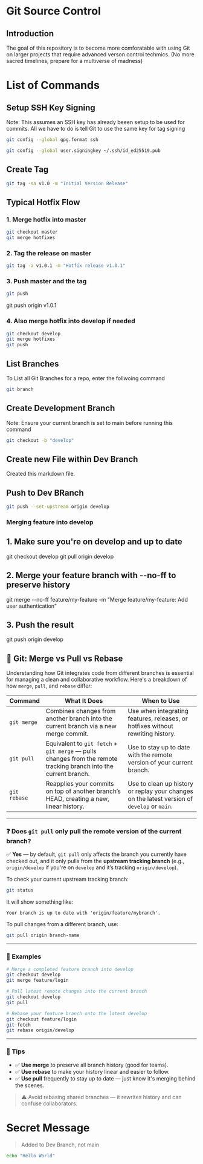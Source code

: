 # Git Source Control
## Introduction
The goal of this repository is to become more comforatable with using Git on larger projects that require advanced verson control techmics. (No more sacred timelines, prepare for a multiverse of madness)

# List of Commands
## Setup SSH Key Signing
Note: This assumes an SSH key has already beeen setup to be used for commits. All we have to do is tell Git to use the same key for tag signing

```bash
git config --global gpg.format ssh
```

```bash
git config --global user.signingkey ~/.ssh/id_ed25519.pub
```


## Create Tag
```bash
git tag -sa v1.0 -m "Initial Version Release"
```


## Typical Hotfix Flow
### 1. Merge hotfix into master
```bash
git checkout master
git merge hotfixes
```

### 2. Tag the release on master
```bash
git tag -a v1.0.1 -m "Hotfix release v1.0.1"
```

### 3. Push master and the tag
```bash
git push
```
git push origin v1.0.1

### 4. Also merge hotfix into develop if needed
```bash
git checkout develop
git merge hotfixes
git push
```

## List Branches
To List all Git Branches for a repo, enter the follwoing command 
```bash
git branch
```

## Create Development Branch
Note: Ensure your current branch is set to main before running this command
<!-- Add the command here to set current branch to main regardless -->

```bash
git checkout -b "develop"
```

## Create new File within Dev Branch
Created this markdown file.

## Push to Dev BRanch
```bash
git push --set-upstream origin develop
```


### Merging feature into develop
## 1. Make sure you're on develop and up to date
git checkout develop
git pull origin develop

## 2. Merge your feature branch with --no-ff to preserve history
git merge --no-ff feature/my-feature -m "Merge feature/my-feature: Add user authentication"

## 3. Push the result
git push origin develop


## 🔀 Git: Merge vs Pull vs Rebase

Understanding how Git integrates code from different branches is essential for managing a clean and collaborative workflow. Here's a breakdown of how `merge`, `pull`, and `rebase` differ:

| Command         | What It Does                                                                 | When to Use                                                                 |
|-----------------|------------------------------------------------------------------------------|------------------------------------------------------------------------------|
| `git merge`     | Combines changes from another branch into the current branch via a new merge commit. | Use when integrating features, releases, or hotfixes without rewriting history. |
| `git pull`      | Equivalent to `git fetch` + `git merge` — pulls changes from the remote tracking branch into the current branch. | Use to stay up to date with the remote version of your current branch.      |
| `git rebase`    | Reapplies your commits on top of another branch’s HEAD, creating a new, linear history. | Use to clean up history or replay your changes on the latest version of `develop` or `main`. |

---

### ❓ Does `git pull` only pull the remote version of the current branch?

✅ **Yes** — by default, `git pull` only affects the branch you currently have checked out, and it only pulls from the **upstream tracking branch** (e.g., `origin/develop` if you're on `develop` and it’s tracking `origin/develop`).

To check your current upstream tracking branch:

```bash
git status
```

It will show something like:

```
Your branch is up to date with 'origin/feature/mybranch'.
```

To pull changes from a different branch, use:

```bash
git pull origin branch-name
```

---

### 🔧 Examples

```bash
# Merge a completed feature branch into develop
git checkout develop
git merge feature/login

# Pull latest remote changes into the current branch
git checkout develop
git pull

# Rebase your feature branch onto the latest develop
git checkout feature/login
git fetch
git rebase origin/develop
```

---

### 🧠 Tips

- ✅ **Use merge** to preserve all branch history (good for teams).
- ✅ **Use rebase** to make your history linear and easier to follow.
- ✅ **Use pull** frequently to stay up to date — just know it's merging behind the scenes.

> ⚠️ Avoid rebasing shared branches — it rewrites history and can confuse collaborators.


# Secret Message
> Added to Dev Branch, not main
```bash
echo "Hello World"
``` 